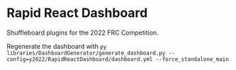 # Rapid React Dashboard
Shuffleboard plugins for the 2022 FRC Competition.

Regenerate the dashboard with
`py  libraries/DashboardGenerator/generate_dashboard.py --config=y2022/RapidReactDashboard/dashboard.yml --force_standalone_main`
